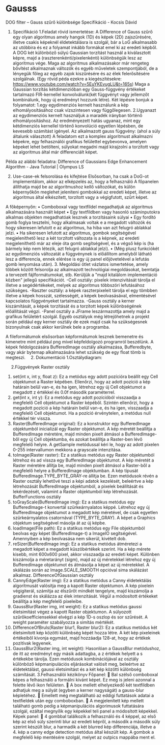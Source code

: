 # Gausss
DOG filter – Gauss szűrő különbsége
Specifikáció - Kocsis Dávid

1. Specifikáció
1.Feladat rövid ismertetése:
	A Difference of Gauss szűrő egy olyan algoritmus amely hangok (1D) és képek (2D) zajszűrésére, illetve csakis képeknél éldetektálásra is szolgál, bár a LoG alkalmasabb az utóbbira és ez a folyamat inkább formákat emel ki az eredeti képből. A DOG két különböző súlyú Gaussian torzítást használ a kiválasztott képre, majd a (raszterenkénti/pixelenkénti) különbségük lesz az algoritmus vége. Maga az algoritmus alkalmazásakor már rengeteg bővítést alkalmaznak változók és egyéb műveletek szempontjából, de a lényegük főleg az egyéb zajok kiszűrésére és az élek felerősítésére szolgálnak.
 (Egy rövid péda ezekre a kiegészítésekre: https://www.youtube.com/watch?v=5EuYKEvugLU&t=165s)
Maga a Gaussian torzítás kétdimenzióban egy Gauss-függvény értékeket tartalmazó FIR-kernellel konvolválunk(két függvényt vagy jellemzőt kombinálunk, hogy új eredményt hozzunk létre). 
Két lépésre bonjuk a folyamatot:
1.egy egydimenziós kernelt használunk a kép elhomályosításához csak vízszintesen vagy függőlegesen. 
2.Ugyanazt az egydimenziós kernelt használjuk a maradék irányban történő elhomályosításhoz. 
Az eredményezett hatás ugyanaz, mint egy kétdimenziós kernellel történő konvolúció egyetlen lépésben, de kevesebb számítást igényel.
Az alkalmazott gauss függvény:  (ahol a súly általunk választott)
A feladatom ezt a komplex algoritmust alkalmazni képekre, egy felhasználói grafikus felülettel egybevonva, amelyen képeket lehet betölteni, súlyokat megadni majd kirajzolni a torzított vagy az algoritmus által már differenciált képet.

Példa az alábbi feladatra: Difference of Gaussians Edge Enhancement Algorithm - Java Tutorial | Olympus LS

2.	Use-case-ek felsorolása és kifejtése
Elsősorban, ha csak a DoG-ot implementálom, akkor az elképzelés az, hogy a felhasználó A főpanelen állíthatja majd be az algoritmushoz kellő változókat, és külön képernyőkőn meglehet jeleníteni gombokkal az eredeti képet, illetve az algoritmus által elkészített, torzított vagy a végigfutott, szűrt képet.

A főképernyőn:
•	Comboboxal vagy textfildel megadhatjuk az algoritmus alkalmazására használt képet
•	Egy textfildben vagy hasonló száminputokra alkalmas objekten megadhatóak lesznek a torzításaink súlyai 
•	Egy fordító gomb foglya tesztelni, hogy alkalmasak voltak e a megadott változók és hogy sikeresen lefutott e az algoritmus, ha hiba van azt felugró ablakkal jelzi.
•	Ha sikeresen lefutott az algoritmus, gombok segítségével megjeleníthető lesz a két torzított változata is a képnek, az eredeti megjeleníthető már az eleje óta gomb segítségével, és a végső kép is (ha bármely kép nem létezik, azt felugró ablakkal jelzi).
•	(Még plusz funkciókét az egydimenziós változatát a függvénynek is előállítom amelyből látható lesz a differencia, ennek elérése is egy új panel előjövetelével a lefutás gomb lenyomása után).
3.	Megoldási ötlet vázlatos ismertetése, amely többek között felsorolja az alkalmazott technológiai megoldásokat, bemtatja a tervezett fájlformátumokat, stb. Kerüljük a "majd kitalálom implementáció közben" jellegű specifikációt.
-Cell osztály: pixelek intenzivitását tárolja el illetve a segédértékeket, melyek az algoritmus többszöri lefutásához szükséges.
-Raszter osztály: a képek raszterpixeleit tárolja el egy tömbben illetve a képek hosszát, szélességét, a képek beolvasásával, elmentésével kapcsolatos függvényeket tartalmazza.
-Gauss osztály a kerner kiszámítását, a képek torzítását és a torzított képek különbségének előállítását végzi.
-Panel osztály a JFrame leszármazottja amely majd a grafikus felületért szolgál. 
	Egyéb osztályok még létrejöhetnek a projekt során például egy kerner osztály de ezek majd csak ha szükségesnek bizonyulnak csak akkor kerülnek bele a programba.

A fileformátumok elsősorban képformátumok lesznek bemenetre és kimenetre mint például png mivel képfeldolgozó programról beszélünk.
A képek feldolgozására BufferedImage osztály alkalmazása, Bufferedbyte, vagy akár bytemap alkalmazására lehet szükség de egy float tömb is megteszi. 
2. Dokumentáció
1.Osztálydiagram:
 

 
2.Függvények
Raster osztály
1.	set(int x, int y, float z): Ez a metódus egy adott pozícióra beállít egy Cell objektumot a Raster képében. Ellenőrzi, hogy az adott pozíció a kép határain belül van-e, és ha igen, létrehoz egy új Cell objektumot a megadott z értékkel és 0.0f második paraméterrel.
2.	get(int x, int y): Ez a metódus egy adott pozícióból visszaadja a megfelelő Cell objektumot a Raster képéből. Szintén ellenőrzi, hogy a megadott pozíció a kép határain belül van-e, és ha igen, visszaadja a megfelelő Cell objektumot. Ha a pozíció érvénytelen, a metódus null értékkel tér vissza.
3.	Raster(BufferedImage original): Ez a konstruktor egy BufferedImage objektumból inicializál egy Raster objektumot. A kép méretét beállítja a BufferedImage méretére, majd minden pixelt átmásol a BufferedImage-ből egy új Cell objektumba, és azokat beállítja a Raster-ben lévő megfelelő helyre. A getSample metódussal kéri le, hogy az adott pixelen 0-255 intervallumon mekkora a grayscale intenzitása.
4.	toImage(Raster raster): Ez a statikus metódus egy Raster objektumból létrehoz és ad vissza egy BufferedImage objektumot. A kép méretét a Raster méretére állítja be, majd minden pixelt átmásol a Raster-ből a megfelelő helyre a BufferedImage objektumban. A kép típusát BufferedImage.TYPE_BYTE_GRAY-re állítja be.
Ezen metódusok révén a Raster osztály lehetővé teszi a képi adatok kezelését, beleértve a kép létrehozását BufferedImage objektumból, a pixelek beállítását és lekérdezését, valamint a Raster objektumból kép létrehozását.
BufferFunctions osztály
1.	toGrayScale(BufferedImage img): Ez a statikus metódus egy BufferedImage-t konvertál szürkeárnyalatos képpé. Létrehoz egy új BufferedImage objektumot a megadott kép méretével, de csak egyetlen szürkeárnyalatos csatornával (TYPE_BYTE_GRAY). A képet a Graphics objektum segítségével másolja át az új képbe.
2.	loadImage(File path): Ez a statikus metódus egy File objektumból beolvas egy képet (BufferedImage-t) a ImageIO segítségével. Amennyiben a kép beolvasása nem sikerül, kivételt dob.
3.	reSizer(BufferedImage img): Ez a statikus metódus átméretezi a megadott képet a megadott küszöbértékek szerint. Ha a kép mérete kisebb, mint 600x600 pixel, akkor visszaadja az eredeti képet. Különben kiszámolja a méretarányt (sigm), majd az új méretekkel létrehoz egy új BufferedImage objektumot és átmásolja a képet az új méretekkel. A skálázás során az Image.SCALE_SMOOTH opcióval sima skálázást alkalmaz.
DifferenceOfGaussian osztály
1.	CannyEdge(Raster img): Ez a statikus metódus a Canny éldetektálás algoritmusát valósítja meg a kapott Raster objektumon. A kép pixelein végigiterál, számítja az élszűrőt mindkét tengelyre, majd kiszámolja a gradienst és skálázza az élek intenzitását. Végül a módosított értékeket beállítja a kép megfelelő pixeleibe.
2.	GaussBlur(Raster img, int weight): Ez a statikus metódus gaussi életsimítást végez a kapott Raster objektumon. A súlyozott szűrőkoefficiensekkel elvégzi a kép 1D-s oszlop és sor szűrését. A weight paraméter szabályozza a simítás mértékét.
3.	DifferenceOfBruls(Raster blur1, Raster blur2): Ez a statikus metódus két életsimított kép közötti különbség képét hozza létre. A két kép pixeleinek értékeiből kivonja egymást, majd hozzáadja 128-at, hogy az értékek pozitívak legyenek.
4.	GaussBlur2(Raster img, int weight): Hasonlóan a GaussBlur metódushoz, de itt az eredményt egy másik adattagba, a z értékek helyett a s értékekbe tárolja.
Ezen metódusok kombinációjával az osztály különböző képmanipulációs eljárásokat valósít meg, beleértve az éldetektálást, gaussi életsimítást és a két kép közötti különbség számítását.
3.Felhasználói kézikönyv
 Főpanel:
	Bal szélső comboboxal képes a felhasználó a formálni kívánt képet. Ez meg is jeleni azonnal a felette lévő ikon felületen.
	A box mellett elhelyezkedő két textfildben adhatjuk meg a súlyát (egyben a kerner nagyságát) a gauss-blur képletéhez. 
	Emellett még megtalálható az eddigi futtatások adatai a textfieldek után egy comboboxban.
	A megjelenített kép mellett található gomb pedig a képmanipulációs algorimusok futtatására szolgál, ezáltal megnyílik egy képekkel teli panel a módosított képekkel.
Képek panel:
	4 gombbal találkozik a felhasználó és 4 képpel, az első kép az első súly szerinti blur az eredeti képről, a második a második súly szerint készült blur, a harmadik a két blurred kép differenciája, illetve a 4. kép a canny edge detection metódus által készült kép. A gombok a megfelelő kép mentésére szolgál, melyet az outpics mappába ment el.
